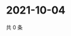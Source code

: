 # 2021-10-04

共 0 条

<!-- BEGIN WEIBO -->
<!-- 最后更新时间 Mon Oct 04 2021 14:13:26 GMT+0800 (China Standard Time) -->

<!-- END WEIBO -->
